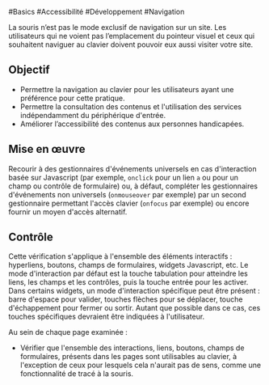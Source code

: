 
#Basics #Accessibilité #Développement #Navigation

La souris n’est pas le mode exclusif de navigation sur un site. Les utilisateurs qui ne voient pas l’emplacement du pointeur visuel et ceux qui souhaitent naviguer au clavier doivent pouvoir eux aussi visiter votre site.


## Objectif

* Permettre la navigation au clavier pour les utilisateurs ayant une préférence pour cette pratique.
* Permettre la consultation des contenus et l'utilisation des services indépendamment du périphérique d'entrée.
* Améliorer l’accessibilité des contenus aux personnes handicapées.

## Mise en œuvre

Recourir à des gestionnaires d'événements universels en cas d'interaction basée sur Javascript (par exemple, `onclick` pour un lien `a` ou pour un champ ou contrôle de formulaire) ou, à défaut, compléter les gestionnaires d'événements non universels (`onmouseover` par exemple) par un second gestionnaire permettant l'accès clavier (`onfocus` par exemple) ou encore fournir un moyen d'accès alternatif.

## Contrôle

Cette vérification s'applique à l'ensemble des éléments interactifs : hyperliens, boutons, champs de formulaires, widgets Javascript, etc. Le mode d'interaction par défaut est la touche tabulation pour atteindre les liens, les champs et les contrôles, puis la touche entrée pour les activer. Dans certains widgets, un mode d'interaction spécifique peut être présent : barre d'espace pour valider, touches flèches pour se déplacer, touche d'échappement pour fermer ou sortir. Autant que possible dans ce cas, ces touches spécifiques devraient être indiquées à l'utilisateur.

Au sein de chaque page examinée :

* Vérifier que l'ensemble des interactions, liens, boutons, champs de formulaires, présents dans les pages sont utilisables au clavier, à l'exception de ceux pour lesquels cela n'aurait pas de sens, comme une fonctionnalité de tracé à la souris.

